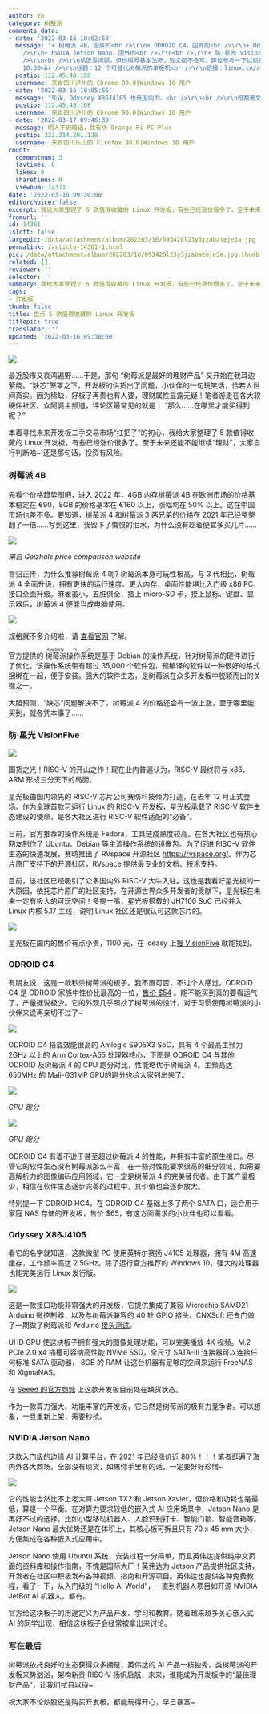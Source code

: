```yaml
---
author: Yu
category: 树莓派
comments_data:
- date: '2022-03-16 10:02:50'
  message: "+ 树莓派 4B，国外的<br />\r\n+ ODROID C4，国外的<br />\r\n+ Odyssey X86J4105，国外的<br
    />\r\n+ NVDIA Jetson Nano，国外的<br />\r\n<br />\r\n+ 昉·星光 VisionFive，国内的，才出来一两个月，【国货之光】【璀璨的明星】【熠熠闪光】【国内领先】【大牛入驻】【社区认可】<br
    />\r\n<br />\r\n恰饭没问题，但也得照基本法吧，软文都不会写，建议参考一下以前的文章。<br />\r\n<br />\r\n时间：2019-05-07
    10:30<br />\r\n标题：12 个可替代树莓派的单板机<br />\r\n链接：linux.cn/article-10823-1.html"
  postip: 112.45.48.108
  username: 来自四川泸州的 Chrome 90.0|Windows 10 用户
- date: '2022-03-16 10:05:56'
  message: "失误，Odyssey X86J4105 也是国内的。<br />\r\n<br />\r\n但两者文案，也是云泥之别。"
  postip: 112.45.48.108
  username: 来自四川泸州的 Chrome 90.0|Windows 10 用户
- date: '2022-03-17 09:46:39'
  message: 明人不说暗话，我有块 Orange Pi PC Plus
  postip: 222.214.201.128
  username: 来自四川乐山的 Firefox 98.0|Windows 10 用户
count:
  commentnum: 3
  favtimes: 0
  likes: 0
  sharetimes: 0
  viewnum: 14371
date: '2022-03-16 09:30:00'
editorchoice: false
excerpt: 我给大家整理了 5 款值得收藏的 Linux 开发板，有些已经涨价很多了。至于未来还能不能继续“理财”，大家自行判断哈~
fromurl: ''
id: 14361
islctt: false
largepic: /data/attachment/album/202203/16/093420l23y3jzabateje3a.jpg
permalink: /article-14361-1.html
pic: /data/attachment/album/202203/16/093420l23y3jzabateje3a.jpg.thumb.jpg
related: []
reviewer: ''
selector: ''
summary: 我给大家整理了 5 款值得收藏的 Linux 开发板，有些已经涨价很多了。至于未来还能不能继续“理财”，大家自行判断哈~
tags:
- 开发板
thumb: false
title: 盘点 5 款值得收藏的 Linux 开发板
titlepic: true
translator: ''
updated: '2022-03-16 09:30:00'
---
```


![](/data/attachment/album/202203/16/093420l23y3jzabateje3a.jpg)


最近股市又哀鸿遍野……于是，那句 “树莓派是最好的理财产品” 又开始在我耳边萦绕。“缺芯”笼罩之下，开发板的供货出了问题，小伙伴的一句玩笑话，恰若人世间真实。因为稀缺，好板子再贵也有人要，理财属性显露无疑！笔者游走在各大软硬件社区、众阿婆主频道，评论区最常见的就是： “那么……在哪里才能买得到呢？” 


本着寻找未来开发板二手交易市场“扛把子”的初心，我给大家整理了 5 款值得收藏的 Linux 开发板，有些已经涨价很多了。至于未来还能不能继续“理财”，大家自行判断哈~ 还是那句话，投资有风险。


### 树莓派 4B


先看个价格趋势图吧，进入 2022 年，4GB 内存树莓派 4B 在欧洲市场的价格基本稳定在 €90，8GB 的价格基本在 €160 以上，涨幅均在 50% 以上。这在中国市场也差不多。要知道，树莓派 4 和树莓派 3 两兄弟的价格在 2021 年已经整整翻了一倍……写到这里，我留下了悔恨的泪水，为什么没有趁着便宜多买几片……


![](/data/attachment/album/202203/16/090404to7blcjo9tmj5tuf.png)


*来自 Geizhals price comparison website*


言归正传，为什么推荐树莓派 4 呢? 树莓派本身可玩性极高，与 3 代相比，树莓派 4 全面升级，拥有更快的运行速度、更大内存，桌面性能堪比入门级 x86 PC，接口全面升级。麻雀虽小，五脏俱全，插上 micro-SD 卡，接上鼠标、键盘、显示器后，树莓派 4 便能当成电脑使用。


![](/data/attachment/album/202203/16/090923wdmihauzmakhka38.jpg)


规格就不多介绍啦，请 [查看官网](https://www.raspberrypi.com/products/raspberry-pi-4-model-b/specifications/) 了解。


官方提供的<ruby> 树莓派操作系统 <rp>  （ </rp> <rt>  Raspberry Pi OS </rt> <rp>  ） </rp></ruby>是基于 Debian 的操作系统，针对树莓派的硬件进行了优化。该操作系统带有超过 35,000 个软件包，预编译的软件以一种很好的格式捆绑在一起，便于安装。强大的软件生态，是树莓派在众多开发板中脱颖而出的关键之一。


大胆预测，“缺芯”问题解决不了，树莓派 4 的价格还会有一波上涨，至于哪里能买到，就各凭本事了……


### 昉·星光 VisionFive


![](/data/attachment/album/202203/16/091129dyxfxsf1jlu0xxem.jpg)


国货之光！RISC-V 的开山之作！现在业内普遍认为，RISC-V 最终将与 x86、ARM 形成三分天下的局面。


星光板由国内领先的 RISC-V 芯片公司赛昉科技倾力打造，在去年 12 月正式登场。作为全球首款可运行 Linux 的 RISC-V 开发板，星光板承载了 RISC-V 软件生态建设的使命，是各大社区进行 RISC-V 软件适配的“必备”。


目前，官方推荐的操作系统是 Fedora，工具链成熟度较高。在各大社区也有热心网友制作了 Ubuntu、Debian 等主流操作系统的镜像包。为了促进 RISC-V 软件生态的快速发展，赛昉推出了 RVspace 开源社区 <https://rvspace.org/>。作为芯片原厂支持下的开源社区，RVspace 提供最专业的文档、技术支持。


目前，该社区已经吸引了众多国内外 RISC-V 大牛入驻。这也是我看好星光板的一大原因，依托芯片原厂的社区支持，在开源世界众多开发者的贡献下，星光板在未来一定有极大的可玩空间！多提一嘴，星光板搭载的 JH7100 SoC 已经并入 Linux 内核 5.17 主线，说明 Linux 社区还是很认可这款芯片的。


![](/data/attachment/album/202203/16/091342rbvq24v4wzrvk1rz.jpg)


星光板在国内的售价有点小贵，1100 元，在 iceasy 上[搜 VisionFive](https://www.iceasy.com/10210/1022688923.shtml) 就能找到。


### ODROID C4


有朋友说，这是一款秒杀树莓派的板子。我不置可否，不过个人感觉，ODROID C4 是 ODROID 家族中性价比最高的一位，[售价 $54](https://www.hardkernel.com/shop/odroid-c4/) 。能不能买到真的要看运气了，产量据说极少。它的外观几乎照抄了树莓派的设计，对于习惯使用树莓派的小伙伴来说再亲切不过了~ 


![](/data/attachment/album/202203/16/091548qsaik0iszik6hsxj.jpg)


ODROID C4 搭载效能很高的 Amlogic S905X3 SoC，具有 4 个最高主频为 2GHz 以上的 Arm Cortex-A55 处理器核心，下图是 ODROID C4 与其他 ODROID 及树莓派 4 的 CPU 跑分对比，性能略优于树莓派 4。主频高达 650MHz 的 Mali-G31MP GPU的跑分也给大家列出来了。


![](/data/attachment/album/202203/16/091805h7qnggqfq596gn2g.jpg)


*CPU 跑分*


![](/data/attachment/album/202203/16/091821vzkaj02odij0mk25.jpg)


*GPU 跑分*


ODROID C4 有着不逊于甚至超过树莓派 4 的性能，并拥有丰富的原生接口。尽管它的软件生态没有树莓派那么丰富，在一些对性能要求很高的细分领域，如需要高解析力的图像编码应用领域，它一定是树莓派 4 的完美替代者。由于其产量极少，相信在软件生态逐步完善的过程中，其价值也会逐步放大。


特别提一下 ODROID HC4，在 ODROID C4 基础上多了两个 SATA 口，适合用于家庭 NAS 存储的开发板，售价 $65，有这方面需求的小伙伴也可以看看。


### Odyssey X86J4105


看它的名字就知道，这款微型 PC 使用英特尔赛扬 J4105 处理器，拥有 4M 高速缓存，工作频率高达 2.5GHz。除了运行官方推荐的 Windows 10，强大的处理器也能完美运行 Linux 发行版。 


![](/data/attachment/album/202203/16/091956rzc0qck09dr9ufqs.jpg)


这是一款接口功能非常强大的开发板，它提供集成了兼容 Microchip SAMD21 Arduino 微控制器，以及与树莓派兼容的 40 针 GPIO 接头。CNXSoft 还专门做了一期做了树莓派和 Arduino [接头测试](https://cnx-software.cn/2021/07/19/odyssey-x86j4105-sbc-review/)。


UHD GPU 使这块板子拥有强大的图像处理功能，可以完美播放 4K 视频。M.2 PCIe 2.0 x4 插槽可容纳高性能 NVMe SSD，全尺寸 SATA-III 连接器可以连接任何标准 SATA 驱动器， 8GB 的 RAM 让这台机器有足够的空间来运行 FreeNAS 和 XigmaNAS。 


在 [Seeed 的官方商城](https://www.seeedstudio.com/) 上这款开发板目前处在缺货状态。


作为一款算力强大、功能丰富的开发板，它已然是树莓派的极有力竞争者。可以想象，一旦重新上架，需要秒抢。


### NVIDIA Jetson Nano


这款入门级的边缘 AI 计算平台，在 2021 年已经涨价近 80%！！！笔者逛遍了海内外各大商场，全部没有现货，如果你手里有的话，一定要好好珍惜~


![](/data/attachment/album/202203/16/092247f79mdix3df3g9ese.jpg)


它的性能当然比不上老大哥 Jetson TX2 和 Jetson Xavier，但价格和功耗也是最低，算是一个平衡。在对算力要求较低的嵌入式 AI 应用场景中，Jetson Nano 是再好不过的选择，比如小型移动机器人、人脸识别打卡、智能门锁、智能音箱等。Jetson Nano 最大优势还是在体积上，其核心板可拆且只有 70 x 45 mm 大小，方便集成在各种嵌入式应用中。


Jetson Nano 使用 Ubuntu 系统，安装过程十分简单，而且英伟达提供纯中文页面的资料库和操作指南，不愧是国际大厂！英伟达为 Jetson 产品提供社区支持，开发者在社区中积极发布各种视频、指南和开源项目。英伟达也提供各种免费教程，看了一下，从入门级的 “Hello AI World”，一直到机器人项目如开源 NVIDIA JetBot AI 机器人，都有。


官方给这块板子的用途定义为产品开发、学习和教育。随着越来越多关心嵌入式 AI 的同学出现，相信这块板子会经常被拿出来讨论。


### 写在最后


树莓派依托良好的生态获得众多拥趸，英伟达的 AI 产品一枝独秀，类树莓派的开发板来势汹汹，架构新贵 RISC-V 扬帆启航，未来，谁能成为开发板中的“最佳理财产品”，让我们拭目以待~


祝大家不论炒股还是购买开发板，都能玩得开心，早日暴富~